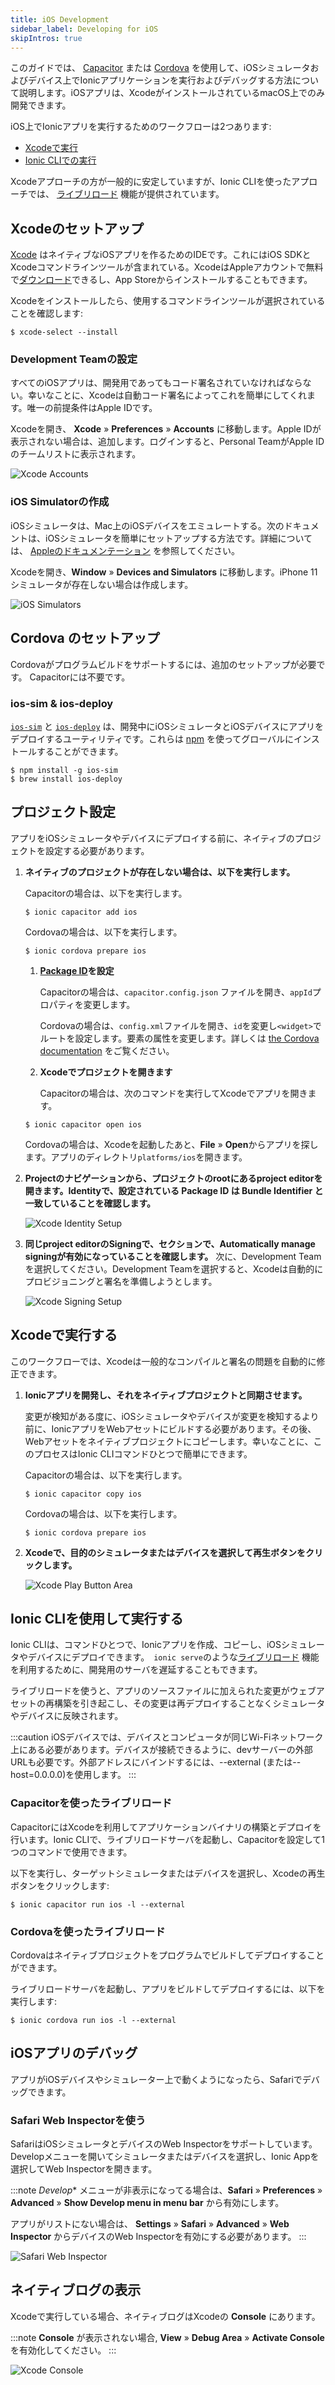 ```yaml
---
title: iOS Development
sidebar_label: Developing for iOS
skipIntros: true
---
```


<head>
  <title>iOS App Development Guide: Xcode Setup to Build and Run iOS Apps</title>
  <meta
    name="description"
    content="Ionic's iOS development guide covers how to build and run Ionic apps on iOS simulators and devices. iOS apps can only be developed on macOS with Xcode setup."
  />
</head>

このガイドでは、 [Capacitor](../reference/glossary.md#capacitor) または [Cordova](../reference/glossary.md#cordova) を使用して、iOSシミュレータおよびデバイス上でIonicアプリケーションを実行およびデバッグする方法について説明します。iOSアプリは、XcodeがインストールされているmacOS上でのみ開発できます。

iOS上でIonicアプリを実行するためのワークフローは2つあります:

* [Xcodeで実行](#running-with-xcode)
* [Ionic CLIでの実行](#running-with-the-ionic-cli)

Xcodeアプローチの方が一般的に安定していますが、Ionic CLIを使ったアプローチでは、 [ライブリロード](../reference/glossary.md#livereload) 機能が提供されています。

## Xcodeのセットアップ

[Xcode](https://developer.apple.com/xcode/) はネイティブなiOSアプリを作るためのIDEです。これにはiOS SDKとXcodeコマンドラインツールが含まれている。XcodeはAppleアカウントで無料で[ダウンロード](https://developer.apple.com/download/)できるし、App Storeからインストールすることもできます。

Xcodeをインストールしたら、使用するコマンドラインツールが選択されていることを確認します:

```shell
$ xcode-select --install
```

### Development Teamの設定

すべてのiOSアプリは、開発用であってもコード署名されていなければならない。幸いなことに、Xcodeは自動コード署名によってこれを簡単にしてくれます。唯一の前提条件はApple IDです。

Xcodeを開き、 **Xcode** &raquo; **Preferences** &raquo; **Accounts** に移動します。Apple IDが表示されない場合は、追加します。ログインすると、Personal TeamがApple IDのチームリストに表示されます。

![Xcode Accounts](/img/installation/ios-xcode-accounts.png)

### iOS Simulatorの作成

iOSシミュレータは、Mac上のiOSデバイスをエミュレートする。次のドキュメントは、iOSシミュレータを簡単にセットアップする方法です。詳細については、 [Appleのドキュメンテーション](https://developer.apple.com/library/content/documentation/IDEs/Conceptual/simulator_help_topics/Chapter/Chapter.html) を参照してください。

Xcodeを開き、**Window** &raquo; **Devices and Simulators** に移動します。iPhone 11シミュレータが存在しない場合は作成します。

![iOS Simulators](/img/installation/ios-xcode-simulators-setup.png)

## Cordova のセットアップ

Cordovaがプログラムビルドをサポートするには、追加のセットアップが必要です。 Capacitorには不要です。

### ios-sim & ios-deploy

 [`ios-sim`](https://github.com/ios-control/ios-sim) と [`ios-deploy`](https://github.com/ios-control/ios-deploy) は、開発中にiOSシミュレータとiOSデバイスにアプリをデプロイするユーティリティです。これらは [npm](../reference/glossary.md#npm) を使ってグローバルにインストールすることができます。

```shell
$ npm install -g ios-sim
$ brew install ios-deploy
```

## プロジェクト設定

アプリをiOSシミュレータやデバイスにデプロイする前に、ネイティブのプロジェクトを設定する必要があります。

1. **ネイティブのプロジェクトが存在しない場合は、以下を実行します。**

   Capacitorの場合は、以下を実行します。

   ```shell
   $ ionic capacitor add ios
   ```

   Cordovaの場合は、以下を実行します。

   ```shell
   $ ionic cordova prepare ios
   ```

   1. **[Package ID](/reference/glossary.md#package-id)を設定**

       Capacitorの場合は、`capacitor.config.json` ファイルを開き、`appId`プロパティを変更します。

       Cordovaの場合は、`config.xml`ファイルを開き、`id`を変更し`<widget>`でルートを設定します。要素の属性を変更します。詳しくは [the Cordova documentation](https://cordova.apache.org/docs/en/latest/config_ref/#widget) をご覧ください。

   1. **<b>Xcode</b>でプロジェクトを開きます**

       Capacitorの場合は、次のコマンドを実行してXcodeでアプリを開きます。

   ```shell
   $ ionic capacitor open ios
   ```

    Cordovaの場合は、Xcodeを起動したあと、**File** &raquo; **Open**からアプリを探します。アプリのディレクトリ`platforms/ios`を開きます。

1. **<b>Projectのナビゲーション</b>から、プロジェクトのrootにあるproject editorを開きます。**Identity**で、設定されている Package ID は Bundle Identifier と一致していることを確認します。**

   ![Xcode Identity Setup](/img/running/ios-xcode-identity-setup.png)

1. **同じproject editorの<b>Signing</b>で、セクションで、<b>Automatically manage signing</b>が有効になっていることを確認します。** 次に、Development Teamを選択してください。Development Teamを選択すると、Xcodeは自動的にプロビジョニングと署名を準備しようとします。

   ![Xcode Signing Setup](/img/running/ios-xcode-signing-setup.png)

## Xcodeで実行する

このワークフローでは、Xcodeは一般的なコンパイルと署名の問題を自動的に修正できます。

1. **Ionicアプリを開発し、それをネイティブプロジェクトと同期させます。**

    変更が検知がある度に、iOSシミュレータやデバイスが変更を検知するより前に、IonicアプリをWebアセットにビルドする必要があります。その後、Webアセットをネイティブプロジェクトにコピーします。幸いなことに、このプロセスはIonic CLIコマンドひとつで簡単にできます。

    Capacitorの場合は、以下を実行します。

   ```shell
   $ ionic capacitor copy ios
   ```

   Cordovaの場合は、以下を実行します。

   ```shell
   $ ionic cordova prepare ios
   ```

1. **Xcodeで、目的のシミュレータまたはデバイスを選択して再生ボタンをクリックします。**

   ![Xcode Play Button Area](/img/running/ios-xcode-play-button-area.png)

## Ionic CLIを使用して実行する

Ionic CLIは、コマンドひとつで、Ionicアプリを作成、コピーし、iOSシミュレータやデバイスにデプロイできます。　`ionic serve`のような[ライブリロード](../reference/glossary.md#livereload) 機能を利用するために、開発用のサーバを遅延することもできます。

ライブリロードを使うと、アプリのソースファイルに加えられた変更がウェブアセットの再構築を引き起こし、その変更は再デプロイすることなくシミュレータやデバイスに反映されます。

:::caution
iOSデバイスでは、デバイスとコンピュータが同じWi-Fiネットワーク上にある必要があります。デバイスが接続できるように、devサーバーの外部URLも必要です。外部アドレスにバインドするには、--external (または--host=0.0.0.0)を使用します。
:::

### Capacitorを使ったライブリロード

CapacitorにはXcodeを利用してアプリケーションバイナリの構築とデプロイを行います。Ionic CLIで、ライブリロードサーバを起動し、Capacitorを設定して1つのコマンドで使用できます。

以下を実行し、ターゲットシミュレータまたはデバイスを選択し、Xcodeの再生ボタンをクリックします:

```shell
$ ionic capacitor run ios -l --external
```

### Cordovaを使ったライブリロード

Cordovaはネイティブプロジェクトをプログラムでビルドしてデプロイすることができます。

ライブリロードサーバを起動し、アプリをビルドしてデプロイするには、以下を実行します:

```shell
$ ionic cordova run ios -l --external
```

## iOSアプリのデバッグ

アプリがiOSデバイスやシミュレーター上で動くようになったら、Safariでデバッグできます。

### Safari Web Inspectorを使う

SafariはiOSシミュレータとデバイスのWeb Inspectorをサポートしています。Developメニューを開いてシミュレータまたはデバイスを選択し、Ionic Appを選択してWeb Inspectorを開きます。

:::note
*Develop** メニューが非表示になってる場合は、**Safari** &raquo; **Preferences** &raquo; **Advanced** &raquo; **Show Develop menu in menu bar** から有効にします。

アプリがリストにない場合は、 **Settings** &raquo; **Safari** &raquo; **Advanced** &raquo; **Web Inspector** からデバイスのWeb Inspectorを有効にする必要があります。
:::

![Safari Web Inspector](/img/running/ios-safari-web-inspector-timelines.png)

## ネイティブログの表示

Xcodeで実行している場合、ネイティブログはXcodeの **Console** にあります。

:::note
**Console** が表示されない場合, **View** &raquo; **Debug Area** &raquo; **Activate Console**を有効化してください。
:::

![Xcode Console](/img/running/ios-xcode-console.png)
